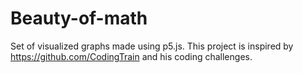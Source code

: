 # Beauty-of-math
Set of visualized graphs made using p5.js. This project is inspired by https://github.com/CodingTrain and his coding challenges.
